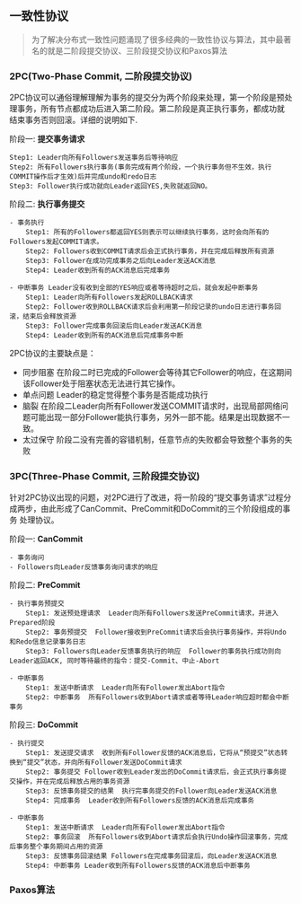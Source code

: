## 一致性协议
>为了解决分布式一致性问题涌现了很多经典的一致性协议与算法，其中最著名的就是二阶段提交协议、三阶段提交协议和Paxos算法

### 2PC(Two-Phase Commit, 二阶段提交协议)
2PC协议可以通俗理解理解为事务的提交分为两个阶段来处理，第一个阶段是预处理事务，所有节点都成功后进入第二阶段。第二阶段是真正执行事务，都成功就
结束事务否则回滚。详细的说明如下.

阶段一: **提交事务请求**

    Step1: Leader向所有Followers发送事务后等待响应
    Step2: 所有Followers执行事务(事务完成有两个阶段，一个执行事务但不生效，执行COMMIT操作后才生效)后并完成undo和redo日志
    Step3: Follower执行成功就向Leader返回YES,失败就返回NO。
    
    
阶段二: **执行事务提交**

    - 事务执行
        Step1: 所有的Followers都返回YES则表示可以继续执行事务，这时会向所有的Followers发起COMMIT请求。
        Step2: Followers收到COMMIT请求后会正式执行事务，并在完成后释放所有资源
        Step3: Follower在成功完成事务之后向Leader发送ACK消息
        Step4: Leader收到所有的ACK消息后完成事务
        
    - 中断事务 Leader没有收到全部的YES响应或者等待超时之后，就会发起中断事务
        Step1: Leader向所有Followers发起ROLLBACK请求
        Step2: Follower收到ROLLBACK请求后会利用第一阶段记录的undo日志进行事务回滚，结束后会释放资源
        Step3: Follower完成事务回滚后向Leader发送ACK消息
        Step4: Leader收到所有的ACK消息后完成事务中断


2PC协议的主要缺点是：

- 同步阻塞  在阶段二时已完成的Follower会等待其它Follower的响应，在这期间该Follower处于阻塞状态无法进行其它操作。
- 单点问题  Leader的稳定觉得整个事务是否能成功执行
- 脑裂  在阶段二Leader向所有Follower发送COMMIT请求时，出现局部网络问题可能出现一部分Follower能执行事务，另外一部不能。结果是出现数据不一致。
- 太过保守   阶段二没有完善的容错机制，任意节点的失败都会导致整个事务的失败

### 3PC(Three-Phase Commit, 三阶段提交协议)
针对2PC协议出现的问题，对2PC进行了改进，将一阶段的“提交事务请求”过程分成两步，由此形成了CanCommit、PreCommit和DoCommit的三个阶段组成的事务
处理协议。

阶段一: **CanCommit**

    - 事务询问
    - Followers向Leader反馈事务询问请求的响应
    
阶段二: **PreCommit**

    - 执行事务预提交
        Step1: 发送预处理请求  Leader向所有Followers发送PreCommit请求，并进入Prepared阶段
        Step2: 事务预提交  Follower接收到PreCommit请求后会执行事务操作，并将Undo和Redo信息记录事务日志
        Step3: Followers向Leader反馈事务执行的响应  Follower的事务执行成功则向Leader返回ACK, 同时等待最终的指令：提交-Commit、中止-Abort
       
    - 中断事务
        Step1: 发送中断请求  Leader向所有Follower发出Abort指令
        Step2: 中断事务  所有Followers收到Abort请求或者等待Leader响应超时都会中断事务
    
阶段三: **DoCommit**
    
    - 执行提交
        Step1: 发送提交请求  收到所有Follower反馈的ACK消息后，它将从“预提交”状态转换到“提交”状态，并向所有Follower发送DoCommit请求
        Step2: 事务提交 Follower收到Leader发出的DoCommit请求后，会正式执行事务提交操作，并在完成后释放占用的事务资源
        Step3: 反馈事务提交的结果  执行完事务提交的Follower向Leader发送ACK消息
        Step4: 完成事务  Leader收到所有Followers反馈的ACK消息后完成事务
     
    - 中断事务
        Step1: 发送中断请求  Leader向所有Follower发出Abort指令
        Step2: 事务回滚  所有Followers收到Abort请求后会执行Undo操作回滚事务，完成后事务整个事务期间占用的资源
        Step3: 反馈事务回滚结果 Followers在完成事务回滚后，向Leader发送ACK消息
        Step4: 中断事务 Leader收到所有Followers反馈的ACK消息后中断事务

### Paxos算法
